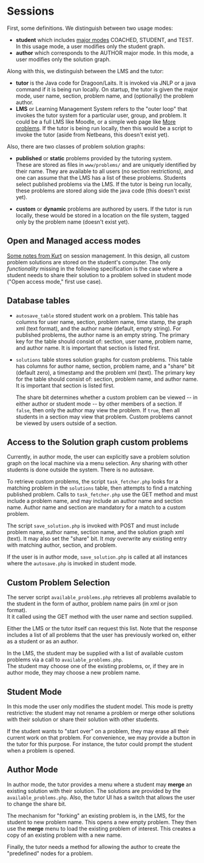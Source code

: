 # Sessions #

First, some definitions.  We distinguish between two usage modes:

* __student__ which includes [major modes](major-modes.md) COACHED, STUDENT, and TEST.
In this usage mode, a user modifies only the student graph.
* __author__ which corresponds to the AUTHOR major mode.  In this mode,
a user modifies only the solution graph.

Along with this, we distinguish between the LMS and the tutor:

* __tutor__ is the Java code for Dragoon/Laits.  It is invoked
via JNLP or a java command if it is being run locally.  On startup, 
the tutor is given the major mode, user name, section, problem
name, and (optionally) the problem author. 
*  __LMS__ or Learning Management System refers to the "outer loop" that
invokes the tutor system for a particular user, group, and problem. 
It could be a full LMS like Moodle, or a simple web page like 
[More problems](http://dragoon.asu.edu/demo/public-login.html).
If the tutor is being run locally, then this would be a script to invoke
the tutor (aside from Netbeans, this doesn't exist yet).

Also, there are two classes of problem solution graphs:

* __published__ or __static__ problems provided by the tutoring system.  
These are stored as files in `www/problems/` and are uniquely identified by
their name.  They are available to all users
(no section restrictions), and one can assume that the LMS has a list of
these problems.  Students select published problems via the LMS. 
If the tutor is being run locally, these problems are 
stored along side the java code (this doesn't exist yet).

* __custom__ or __dynamic__ problems are authored
by users.  If the tutor is run locally, these would be stored
in a location on the file system, tagged only by the problem name (doesn't
exist yet).

## Open and Managed access modes ##

[Some notes from Kurt](Dragoon_model_storage_use_cases_13_08_12.docx) on 
session management.  In this design, all custom problem solutions
are stored on the student's computer. The only *functionality* missing
in the following specification is the case where a student needs to share their 
solution to a problem solved in student mode ("Open access mode," first use case).

## Database tables ##

* `autosave_table` stored student work on a problem.  This table
has columns for user name, section, problem name, time stamp, the graph xml
(text format), and the author name (default, empty string). 
For published problems, the author name is an empty string.  The primary key 
for the table should consist of:  section, user name, problem name, and author name.
It is important that section is listed first.

* `solutions` table stores solution graphs for custom problems.
This table has columns for author name, section, problem name, and a "share" bit
(default zero), a timestamp and the problem xml (text). The primary key for the table 
should consist of: 
 section, problem name, and author name.  It is important that section is
listed first.

    The share bit determines whether a custom problem can be viewed --
in either author or student mode -- by other members of a section. 
If `false`, then only the author may view the problem.  If `true`, then
all students in a section may view that problem.  Custom problems cannot
be viewed by users outside of a section.

## Access to the Solution graph custom problems ##

Currently, in author mode, the user can explicitly save a problem solution graph
on the local machine via a menu selection.  Any sharing with other students
is done outside the system.  There is no autosave.

To retrieve custom problems, the script `task_fetcher.php`
looks for a matching problem in the `solutions` table, then attempts
to find a matching published problem. 
Calls to `task_fetcher.php` use the GET method and must include a problem name, and may
include an author name and section name.  Author name and section are
mandatory for a match to a custom problem.

The script `save_solution.php` is invoked with POST and must include problem name,
author name, section name, and the solution graph xml (text).  It may also
set the "share" bit.  It *may* overwrite any existing entry with matching author,
section, and problem.

If the user is in author mode, `save_solution.php` is called at all instances
where the `autosave.php` is invoked in student mode.

## Custom Problem Selection ##

The server script `available_problems.php` retrieves all problems available
to the student in the form of author, problem name pairs (in xml or json format).  
It it called using the GET method with the user name and section supplied.

Either the LMS or the tutor itself can request this list.
Note that the response includes a list of all problems that the
user has previously worked on, either as a student or as an author.

In the LMS, the student may be supplied with a list of 
available custom problems via a call to `available_problems.php`.  
The student may choose one of
the existing problems, or, if they are in author mode, they
may choose a new problem name.

## Student Mode ##

In this mode the user only modifies the student model.   This mode
is pretty restrictive: the student may not rename a problem or merge other
solutions with their solution or share their solution with other students.

If the student wants to "start over" on a problem, they may erase
all their current work on that problem.  For convenience, we may provide
a button in the tutor for this purpose.  For instance, the tutor could prompt
the student when a problem is opened.

## Author Mode ##

In author mode, the tutor provides a menu where a student may
**merge** an existing solution with their solution.  The solutions
are provided by the `available_problems.php`.  Also, the tutor UI
has a switch that allows the user to change the share bit.

The mechanism for "forking" an existing problem is, in the LMS, for the student
to new problem name.  This opens a new empty problem.  They then use the **merge**
menu to load the existing problem of interest.  This creates a copy of
an existing problem with a new name.

Finally, the tutor needs a method for allowing the author to
create the "predefined" nodes for a problem.




